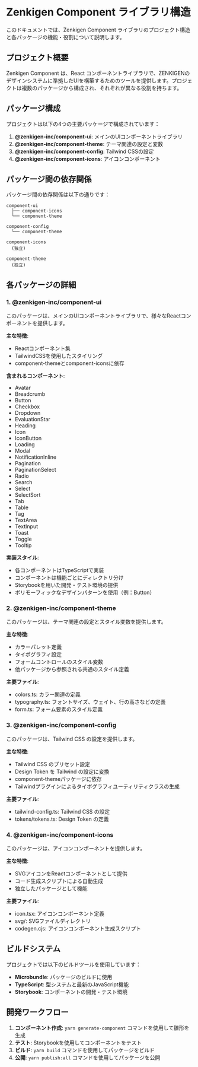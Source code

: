 # Zenkigen Component ライブラリ構造

このドキュメントでは、Zenkigen Component ライブラリのプロジェクト構造と各パッケージの機能・役割について説明します。

## プロジェクト概要

Zenkigen Component は、React コンポーネントライブラリで、ZENKIGENのデザインシステムに準拠したUIを構築するためのツールを提供します。プロジェクトは複数のパッケージから構成され、それぞれが異なる役割を持ちます。

## パッケージ構成

プロジェクトは以下の4つの主要パッケージで構成されています：

1. **@zenkigen-inc/component-ui**: メインのUIコンポーネントライブラリ
2. **@zenkigen-inc/component-theme**: テーマ関連の設定と変数
3. **@zenkigen-inc/component-config**: Tailwind CSSの設定
4. **@zenkigen-inc/component-icons**: アイコンコンポーネント

## パッケージ間の依存関係

パッケージ間の依存関係は以下の通りです：

```
component-ui
  ├── component-icons
  └── component-theme

component-config
  └── component-theme

component-icons
  (独立)

component-theme
  (独立)
```

## 各パッケージの詳細

### 1. @zenkigen-inc/component-ui

このパッケージは、メインのUIコンポーネントライブラリで、様々なReactコンポーネントを提供します。

**主な特徴**:

- Reactコンポーネント集
- TailwindCSSを使用したスタイリング
- component-themeとcomponent-iconsに依存

**含まれるコンポーネント**:

- Avatar
- Breadcrumb
- Button
- Checkbox
- Dropdown
- EvaluationStar
- Heading
- Icon
- IconButton
- Loading
- Modal
- NotificationInline
- Pagination
- PaginationSelect
- Radio
- Search
- Select
- SelectSort
- Tab
- Table
- Tag
- TextArea
- TextInput
- Toast
- Toggle
- Tooltip

**実装スタイル**:

- 各コンポーネントはTypeScriptで実装
- コンポーネントは機能ごとにディレクトリ分け
- Storybookを用いた開発・テスト環境の提供
- ポリモーフィックなデザインパターンを使用（例：Button）

### 2. @zenkigen-inc/component-theme

このパッケージは、テーマ関連の設定とスタイル変数を提供します。

**主な特徴**:

- カラーパレット定義
- タイポグラフィ設定
- フォームコントロールのスタイル変数
- 他パッケージから参照される共通のスタイル定義

**主要ファイル**:

- colors.ts: カラー関連の定義
- typography.ts: フォントサイズ、ウェイト、行の高さなどの定義
- form.ts: フォーム要素のスタイル定義

### 3. @zenkigen-inc/component-config

このパッケージは、Tailwind CSS の設定を提供します。

**主な特徴**:

- Tailwind CSS のプリセット設定
- Design Token を Tailwind の設定に変換
- component-themeパッケージに依存
- Tailwindプラグインによるタイポグラフィユーティリティクラスの生成

**主要ファイル**:

- tailwind-config.ts: Tailwind CSS の設定
- tokens/tokens.ts: Design Token の定義

### 4. @zenkigen-inc/component-icons

このパッケージは、アイコンコンポーネントを提供します。

**主な特徴**:

- SVGアイコンをReactコンポーネントとして提供
- コード生成スクリプトによる自動生成
- 独立したパッケージとして機能

**主要ファイル**:

- icon.tsx: アイコンコンポーネント定義
- svg/: SVGファイルディレクトリ
- codegen.cjs: アイコンコンポーネント生成スクリプト

## ビルドシステム

プロジェクトでは以下のビルドツールを使用しています：

- **Microbundle**: パッケージのビルドに使用
- **TypeScript**: 型システムと最新のJavaScript機能
- **Storybook**: コンポーネントの開発・テスト環境

## 開発ワークフロー

1. **コンポーネント作成**: `yarn generate-component` コマンドを使用して雛形を生成
2. **テスト**: Storybookを使用してコンポーネントをテスト
3. **ビルド**: `yarn build` コマンドを使用してパッケージをビルド
4. **公開**: `yarn publish:all` コマンドを使用してパッケージを公開
